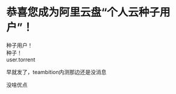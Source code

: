 # 恭喜您成为阿里云盘“个人云种子用户”！


种子用户！<br />
种子！<br />
user.torrent<br />
<img src="static/image/smiley/default/lol.gif" smilieid="12" border="0" alt="" /><img src="static/image/smiley/default/lol.gif" smilieid="12" border="0" alt="" /><img id="aimg_TD5EB" onclick="zoom(this, this.src, 0, 0, 0)" class="zoom" src="https://cdn.jsdelivr.net/gh/hishis/forum-master/public/images/patch.gif" onmouseover="img_onmouseoverfunc(this)" onload="thumbImg(this)" border="0" alt="" />

早就发了，teambition内测那边还是没消息<img src="static/image/smiley/yct/003.gif" smilieid="50" border="0" alt="" />

没啥优点
